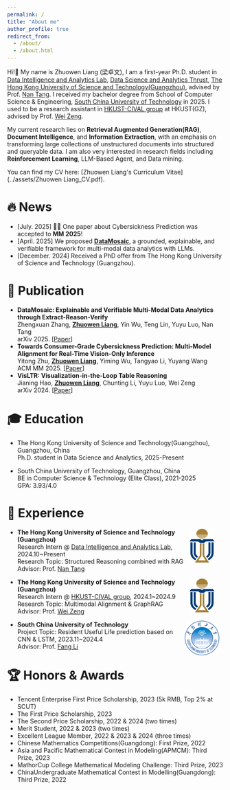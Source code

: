 ```yaml
---
permalink: /
title: "About me"
author_profile: true
redirect_from: 
  - /about/
  - /about.html
---
```

Hi!👋 My name is Zhuowen Liang (梁卓文), I am a first-year Ph.D. student in [Data Intelligence and Analytics Lab](https://github.com/HKUSTDial/), [Data Science and Analytics Thrust](https://dsa.hkust-gz.edu.cn/), [The Hong Kong University of Science and Technology(Guangzhou)](https://www.hkust-gz.edu.cn/), advised by Prof. [Nan Tang](https://nantang.github.io).
I received my bachelor degree from School of Computer Science & Engineering, [South China University of Technology](https://www.scut.edu.cn) in 2025. 
I used to be a research assistant in [HKUST-CIVAL group](https://hkust-cival.com/) at HKUST(GZ), advised by Prof. [Wei Zeng](https://zeng-wei.com/).


My current research lies on **Retrieval Augmented Generation(RAG)**, **Document Intelligence**, and **Information Extraction**, with an emphasis on transforming large collections of unstructured documents into structured and queryable data. I am also very interested in research fields including **Reinforcement Learning**, LLM-Based Agent, and Data mining.

<!-- am exploring graph based RAG assisted with Large Language Models to support scientific literature QA tasks.  -->

You can find my CV here: [Zhuowen Liang's Curriculum Vitae](../assets/Zhuowen Liang_CV.pdf).



# 🔥 News
- [July. 2025] 🚀🚀 One paper about Cybersickness Prediction was accepted to **MM 2025**!
- [April. 2025] We proposed [**DataMosaic**](https://arxiv.org/abs/2504.10036), a grounded, explainable, and verifiable framework for multi-modal data analytics with LLMs.
- [December. 2024] Received a PhD offer from The Hong Kong University of Science and Technology (Guangzhou).



# 📑 Publication
- **DataMosaic: Explainable and Verifiable Multi-Modal Data Analytics through Extract-Reason-Verify** <br>
  Zhengxuan Zhang, <a href="#" class="black-link"><b>Zhuowen Liang</b></a>, Yin Wu, Teng Lin, Yuyu Luo, Nan Tang <br>
  arXiv 2025. [[Paper](https://arxiv.org/abs/2504.10036)]
- **Towards Consumer-Grade Cybersickness Prediction: Multi-Model Alignment for Real-Time Vision-Only Inference** <br>
  Yitong Zhu, <a href="#" class="black-link"><b>Zhuowen Liang</b></a>, Yiming Wu, Tangyao Li, Yuyang Wang <br>
  ACM MM 2025. [[Paper](https://arxiv.org/abs/2501.01212)]
- **VisLTR: Visualization-in-the-Loop Table Reasoning** <br>
  Jianing Hao, <a href="#" class="black-link"><b>Zhuowen Liang</b></a>, Chunting Li, Yuyu Luo, Wei Zeng <br>
  arXiv 2024. [[Paper](https://arxiv.org/abs/2406.03753)]


# 🎓 Education
- The Hong Kong University of Science and Technology(Guangzhou), Guangzhou, China <br>
Ph.D. student in Data Science and Analytics, 2025-Present

- South China University of Technology, Guangzhou, China <br>
BE in Computer Science & Technology (Elite Class), 2021-2025 <br>
GPA: 3.93/4.0

# 🔎 Experience
  <p>
    <img src="images/HKUST.png" alt="HKUST" style="float: right; margin-right: 20px;; width: 60px; height: 80px;">
  </p>

- **The Hong Kong University of Science and Technology (Guangzhou)** <br>
  Research Intern @ [Data Intelligence and Analytics Lab](https://github.com/HKUSTDial/), 2024.10~Present <br>
  Research Topic: Structured Reasoning combined with RAG <br>
  Advisor: Prof. [Nan Tang](https://nantang.github.io/)

  <p>
    <img src="images/HKUST.png" alt="HKUST" style="float: right; margin-right: 20px;; width: 60px; height: 80px;">
  </p>
- **The Hong Kong University of Science and Technology (Guangzhou)** <br>
  Research Intern @ [HKUST-CIVAL group](https://hkust-cival.com/), 2024.1~2024.9 <br>
  Research Topic: Multimodal Alignment & GraphRAG <br>
  Advisor: Prof. [Wei Zeng](https://zeng-wei.com/)

  <p>
    <img src="images/SCUT.png" alt="SCUT" style="float: right; margin-right: 10px;; width: 80px; height: 80px;">
  </p>
- **South China University of Technology** <br>
  Project Topic: Resident Useful Life prediction based on CNN & LSTM, 2023.11~2024.4 <br>
  Advisor: Prof. [Fang Li](https://www2.scut.edu.cn/cs/2017/0129/c22285a327635/page.htm)




# 🏆 Honors & Awards
- Tencent Enterprise First Price Scholarship, 2023 (5k RMB, Top 2% at SCUT)
- The First Price Scholarship, 2023
- The Second Price Scholarship, 2022 & 2024 (two times)
- Merit Student, 2022 & 2023 (two times)
- Excellent League Member, 2022 & 2023 & 2024 (three times)
- Chinese Mathematics Competitions(Guangdong): First Prize, 2022
- Asia and Pacific Mathematical Contest in Modeling(APMCM): Third Prize, 2023
- MathorCup College Mathematical Modeling Challenge: Third Prize, 2023
- ChinaUndergraduate Mathematical Contest in Modelling(Guangdong): Third Prize, 2022
<!-- 🎓 -->








